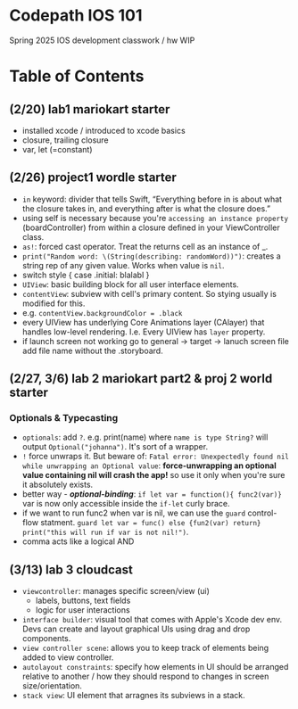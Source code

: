 # Codepath IOS 101

Spring 2025 IOS development classwork / hw
WIP

# Table of Contents

## (2/20) lab1 mariokart starter

- installed xcode / introduced to xcode basics
- closure, trailing closure
- var, let (=constant)

## (2/26) project1 wordle starter
- `in` keyword: divider that tells Swift, “Everything before in is about what the closure takes in, and everything after is what the closure does.”
- using self is necessary because you're `accessing an instance property` (boardController) from within a closure defined in your ViewController class.
- `as!`: forced cast operator. Treat the returns cell as an instance of \_.
- `print("Random word: \(String(describing: randomWord))")`: creates a string rep of any given value. Works when value is `nil`.
- switch style {
case .initial:
blalabl
}
- `UIView`: basic building block for all user interface elements.
- `contentView`: subview with cell's primary content. So stying usually is modified for this.
- e.g. `contentView.backgroundColor = .black`
- every UIView has underlying Core Animations layer (CAlayer) that handles low-level rendering. I.e. Every UIView has `layer` property.
- if launch screen not working go to general -> target -> lanuch screen file add file name without the .storyboard.

## (2/27, 3/6) lab 2  mariokart part2 & proj 2 world starter

### Optionals & Typecasting
- `optionals`: add `?`. e.g. print(name) where `name is type String?` will output `Optional("johanna")`. It's sort of a wrapper.
- `!` force unwraps it. But beware of: `Fatal error: Unexpectedly found nil while unwrapping an Optional value`: **force-unwrapping an optional value containing nil will crash the app!** so use it only when you're sure it absolutely exists.
- better way - ***optional-binding***: `if let var = function(){ func2(var)}` var is now only accessible inside the `if-let` curly brace. 
- if we want to run func2 when var is nil, we can use the `guard` control-flow statment. `guard let var = func() else {fun2(var) return} print("this will run if var is not nil!")`.
- comma acts like a logical AND

## (3/13) lab 3 cloudcast
- `viewcontroller`: manages specific screen/view (ui)
    - labels, buttons, text fields
    - logic for user interactions
-  `interface builder`: visual tool that comes with Apple's Xcode dev env. Devs can create and layout graphical UIs using drag and drop components.
- `view controller scene`: allows you to keep track of elements being added to view controller. 
- `autolayout constraints`: specify how elements in UI should be arranged relative to another / how they should respond to changes in screen size/orientation.  
- `stack view`: UI element that arragnes its subviews in a stack. 